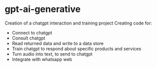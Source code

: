# gpt-ai-generative
Creation of a chatgpt interaction and training project
Creating code for:
- Connect to chatgpt
- Consult chatgpt
- Read returned data and write to a data store
- Train chatgpt to respond about specific products and services
- Turn audio into text, to send to chatgpt
- Integrate with whatsapp web
